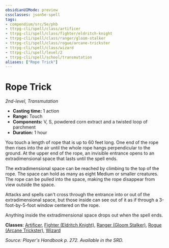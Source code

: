 ```yaml
---
obsidianUIMode: preview
cssclasses: json5e-spell
tags:
- compendium/src/5e/phb
- ttrpg-cli/spell/class/artificer
- ttrpg-cli/spell/class/fighter/eldritch-knight
- ttrpg-cli/spell/class/ranger/gloom-stalker
- ttrpg-cli/spell/class/rogue/arcane-trickster
- ttrpg-cli/spell/class/wizard
- ttrpg-cli/spell/level/2
- ttrpg-cli/spell/school/transmutation
aliases: ["Rope Trick"]
---
```

# Rope Trick
*2nd-level, Transmutation*  

- **Casting time:** 1 action
- **Range:** Touch
- **Components:** V, S, powdered corn extract and a twisted loop of parchment
- **Duration:** 1 hour

You touch a length of rope that is up to 60 feet long. One end of the rope then rises into the air until the whole rope hangs perpendicular to the ground. At the upper end of the rope, an invisible entrance opens to an extradimensional space that lasts until the spell ends.

The extradimensional space can be reached by climbing to the top of the rope. The space can hold as many as eight Medium or smaller creatures. The rope can be pulled into the space, making the rope disappear from view outside the space.

Attacks and spells can't cross through the entrance into or out of the extradimensional space, but those inside can see out of it as if through a 3-foot-by-5-foot window centered on the rope.

Anything inside the extradimensional space drops out when the spell ends.

**Classes**: [Artificer](compendium/classes/artificer-tce.md), [Fighter (Eldritch Knight)](compendium/classes/fighter-eldritch-knight.md), [Ranger (Gloom Stalker)](compendium/classes/ranger-gloom-stalker-xge.md), [Rogue (Arcane Trickster)](compendium/classes/rogue-arcane-trickster.md), [Wizard](compendium/classes/wizard.md)

*Source: Player's Handbook p. 272. Available in the SRD.*